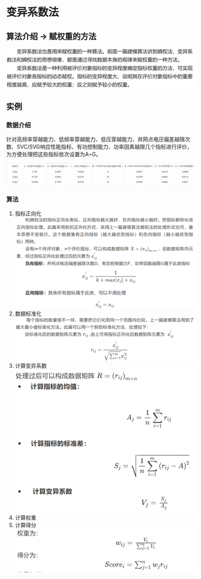 # 变异系数法

## 算法介绍 -> 赋权重的方法
![介绍](imgs/介绍.png)

## 实例

### 数据介绍
针对高频率穿越能力、低频率穿越能力、低压穿越能力、并网点电压偏差越限次数、SVC/SVG响应性能指标、有功控制能力、功率因素越限几个指标进行评价，为方便处理把这些指标依次设置为A~G。

![表格](imgs/表格.png)

### 算法

1. 指标正向化
![正向化](imgs/正向化.png)
2. 数据标准化
![标准化](imgs/标准化.png)
3. 计算变异系数
![变异系数](imgs/变异系数.png)
4. 计算权重
5. 计算得分
![得分](imgs/权重得分.png)